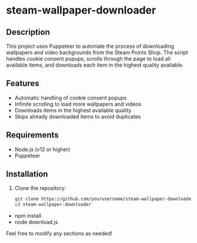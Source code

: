 # steam-wallpaper-downloader

## Description
This project uses Puppeteer to automate the process of downloading wallpapers and video backgrounds from the Steam Points Shop. The script handles cookie consent popups, scrolls through the page to load all available items, and downloads each item in the highest quality available.

## Features
- Automatic handling of cookie consent popups
- Infinite scrolling to load more wallpapers and videos
- Downloads items in the highest available quality
- Skips already downloaded items to avoid duplicates

## Requirements
- Node.js (v12 or higher)
- Puppeteer

## Installation
1. Clone the repository:
   ```bash
   git clone https://github.com/yourusername/steam-wallpaper-downloader.git
   cd steam-wallpaper-downloader

- npm install
- node download.js

Feel free to modify any sections as needed!

